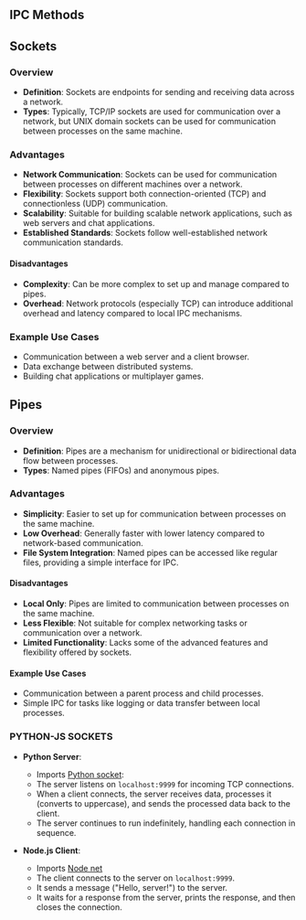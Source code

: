## IPC Methods

## Sockets
### Overview

-   **Definition**: Sockets are endpoints for sending and receiving data across a network.
-   **Types**: Typically, TCP/IP sockets are used for communication over a network, but UNIX domain sockets can be used for communication between processes on the same machine.

### Advantages

-   **Network Communication**: Sockets can be used for communication between processes on different machines over a network.
-   **Flexibility**: Sockets support both connection-oriented (TCP) and connectionless (UDP) communication.
-   **Scalability**: Suitable for building scalable network applications, such as web servers and chat applications.
-   **Established Standards**: Sockets follow well-established network communication standards.

#### Disadvantages

-   **Complexity**: Can be more complex to set up and manage compared to pipes.
-   **Overhead**: Network protocols (especially TCP) can introduce additional overhead and latency compared to local IPC mechanisms.

### Example Use Cases

-   Communication between a web server and a client browser.
-   Data exchange between distributed systems.
-   Building chat applications or multiplayer games.

## Pipes
### Overview

-   **Definition**: Pipes are a mechanism for unidirectional or bidirectional data flow between processes.
-   **Types**: Named pipes (FIFOs) and anonymous pipes.

### Advantages

-   **Simplicity**: Easier to set up for communication between processes on the same machine.
-   **Low Overhead**: Generally faster with lower latency compared to network-based communication.
-   **File System Integration**: Named pipes can be accessed like regular files, providing a simple interface for IPC.

#### Disadvantages

-   **Local Only**: Pipes are limited to communication between processes on the same machine.
-   **Less Flexible**: Not suitable for complex networking tasks or communication over a network.
-   **Limited Functionality**: Lacks some of the advanced features and flexibility offered by sockets.

#### Example Use Cases

-   Communication between a parent process and child processes.
-   Simple IPC for tasks like logging or data transfer between local processes.

### PYTHON-JS SOCKETS

-   **Python Server**:

    - Imports [Python socket](https://docs.python.org/3/library/socket.html):
    - The server listens on `localhost:9999` for incoming TCP connections.
    -   When a client connects, the server receives data, processes it (converts to uppercase), and sends the processed data back to the client.
    -   The server continues to run indefinitely, handling each connection in sequence.
-   **Node.js Client**:

    - Imports [Node net](https://nodejs.org/api/net.html#net)
    - The client connects to the server on `localhost:9999`.
    -   It sends a message ("Hello, server!") to the server.
    -   It waits for a response from the server, prints the response, and then closes the connection.
